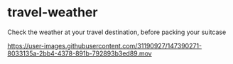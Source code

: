 # travel-weather
Check the weather at your travel destination, before packing your suitcase


https://user-images.githubusercontent.com/31190927/147390271-8033135a-2bb4-4378-891b-792893b3ed89.mov

